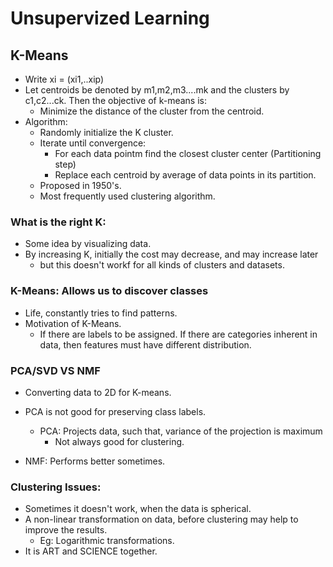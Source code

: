 # Unsupervized Learning	


## K-Means

- Write xi = (xi1,..xip)
- Let centroids be denoted by m1,m2,m3....mk and the clusters by c1,c2...ck. Then the objective of k-means is:
  - Minimize the distance of the cluster from the centroid.
- Algorithm:
  - Randomly initialize the K cluster.
  - Iterate until convergence:
    - For each data pointm find the closest cluster center (Partitioning step)
    - Replace each centroid by average of data points in its partition.
  - Proposed in 1950's.
  - Most frequently used clustering algorithm.
  
### What is the right K:
- Some idea by visualizing data.
- By increasing K, initially the cost may decrease, and may increase later
  - but this doesn't workf for all kinds of clusters and datasets.

### K-Means: Allows us to discover classes
- Life, constantly tries to find patterns.
- Motivation of K-Means.
  - If there are labels to be assigned. If there are categories inherent in data, then features must have different distribution.


### PCA/SVD VS NMF
- Converting data to 2D for K-means.
- PCA is not good for preserving class labels.
  - PCA: Projects data, such that, variance of the projection is maximum
    - Not always good for clustering.    

- NMF: Performs better sometimes.
  
 
### Clustering Issues:
  - Sometimes it doesn't work, when the data is spherical.
  - A non-linear transformation on data, before clustering may help to improve the results.
    - Eg: Logarithmic transformations.
  - It is ART and SCIENCE together.
  

  
